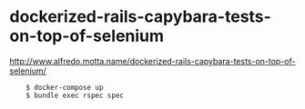 # dockerized-rails-capybara-tests-on-top-of-selenium
http://www.alfredo.motta.name/dockerized-rails-capybara-tests-on-top-of-selenium/

        $ docker-compose up
        $ bundle exec rspec spec
